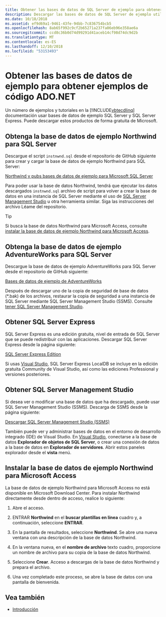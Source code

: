 ```yaml
---
title: Obtener las bases de datos de SQL Server de ejemplo para obtener ejemplos de código ADO.NET
description: Descargar las bases de datos de SQL Server de ejemplo utilizados en los ejemplos de código en la documentación de ADO.NET, así como herramientas de administración y SQL Server
ms.date: 10/18/2018
ms.assetid: ef9d69a1-9461-43fe-94bb-7c836754bcb5
ms.openlocfilehash: 8ab65f992c9cf2b65271a237fa06eb96e358ae6a
ms.sourcegitcommit: ccd8c36b0d74d99291d41aceb14cf98d74dc9d2b
ms.translationtype: MT
ms.contentlocale: es-ES
ms.lasthandoff: 12/10/2018
ms.locfileid: "53153493"
---
```

# <a name="get-the-sample-databases-for-adonet-code-samples"></a>Obtener las bases de datos de ejemplo para obtener ejemplos de código ADO.NET

Un número de ejemplos y tutoriales en la [!INCLUDE[vbtecdlinq](../../../../../../includes/vbtecdlinq-md.md)] documentación usar bases de datos de ejemplo SQL Server y SQL Server Express. Puede descargar estos productos de forma gratuita de Microsoft.

## <a name="get-the-northwind-sample-database-for-sql-server"></a>Obtenga la base de datos de ejemplo Northwind para SQL Server

Descargue el script `instnwnd.sql` desde el repositorio de GitHub siguiente para crear y cargar la base de datos de ejemplo Northwind para SQL Server:

[Northwind y pubs bases de datos de ejemplo para Microsoft SQL Server](https://github.com/Microsoft/sql-server-samples/tree/master/samples/databases/northwind-pubs)

Para poder usar la base de datos Northwind, tendrá que ejecutar los datos descargados `instnwnd.sql` archivo de script para volver a crear la base de datos en una instancia de SQL Server mediante el uso de [SQL Server Management Studio](#get_ssms) u otra herramienta similar. Siga las instrucciones del archivo Léame del repositorio.

> [!TIP]
> Si busca la base de datos Northwind para Microsoft Access, consulte [instalar la base de datos de ejemplo Northwind para Microsoft Access](#northwind_access).

## <a name="get-the-adventureworks-sample-database-for-sql-server"></a>Obtenga la base de datos de ejemplo AdventureWorks para SQL Server

Descargue la base de datos de ejemplo AdventureWorks para SQL Server desde el repositorio de GitHub siguiente:

[Bases de datos de ejemplo de AdventureWorks](https://github.com/Microsoft/sql-server-samples/releases/tag/adventureworks)

Después de descargar uno de la copia de seguridad de base de datos (\*.bak) de los archivos, restaurar la copia de seguridad a una instancia de SQL Server mediante SQL Server Management Studio (SSMS). Consulte [tener SQL Server Management Studio](#get_ssms).

## <a name="get_sql"></a> Obtener SQL Server Express

SQL Server Express es una edición gratuita, nivel de entrada de SQL Server que se puede redistribuir con las aplicaciones. Descargar SQL Server Express desde la página siguiente:
  
[SQL Server Express Edition](https://www.microsoft.com/sql-server/sql-server-editions-express)

Si usas [Visual Studio](https://www.visualstudio.com/downloads/?utm_medium=microsoft&utm_source=docs.microsoft.com&utm_campaign=button+cta&utm_content=download+vs2017), SQL Server Express LocalDB se incluye en la edición gratuita Community de Visual Studio, así como las ediciones Professional y versiones posteriores.  

## <a name="get_ssms"></a> Obtener SQL Server Management Studio
Si desea ver o modificar una base de datos que ha descargado, puede usar SQL Server Management Studio (SSMS). Descarga de SSMS desde la página siguiente:

[Descargar SQL Server Management Studio (SSMS)](/sql/ssms/download-sql-server-management-studio-ssms) 

También puede ver y administrar bases de datos en el entorno de desarrollo integrado (IDE) de Visual Studio. En [Visual Studio](https://www.visualstudio.com/downloads/?utm_medium=microsoft&utm_source=docs.microsoft.com&utm_campaign=button+cta&utm_content=download+vs2017), conectarse a la base de datos **Explorador de objetos de SQL Server**, o crear una conexión de datos a la base de datos en **Explorador de servidores**. Abrir estos paneles explorador desde el **vista** menú.

## <a name="northwind_access"></a> Instalar la base de datos de ejemplo Northwind para Microsoft Access

La base de datos de ejemplo Northwind para Microsoft Access no está disponible en Microsoft Download Center. Para instalar Northwind directamente desde dentro de acceso, realice lo siguiente:

1. Abre el acceso.

1. ENTRAR **Northwind** en el **buscar plantillas en línea** cuadro y, a continuación, seleccione **ENTRAR**.

1. En la pantalla de resultados, seleccione **Northwind**. Se abre una nueva ventana con una descripción de la base de datos Northwind.

1. En la ventana nueva, en el **nombre de archivo** texto cuadro, proporcione un nombre de archivo para su copia de la base de datos Northwind.

1. Seleccione **Crear**. Acceso a descargas de la base de datos Northwind y prepara el archivo.

1. Una vez completado este proceso, se abre la base de datos con una pantalla de bienvenida.

## <a name="see-also"></a>Vea también

- [Introducción](../../../../../../docs/framework/data/adonet/sql/linq/getting-started.md)

